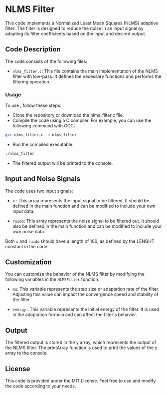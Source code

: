 # NLMS Filter 
This code implements a Normalized Least Mean Squares (NLMS) adaptive filter. The filter is designed to reduce the noise in an input signal by adapting its filter coefficients based on the input and desired output.

## Code Description
The code consists of the following files:

- `nlms_filter.c`: This file contains the main implementation of the NLMS filter with low-pass. It defines the necessary functions and performs the filtering operation.

### Usage
To use , follow these steps:

- Clone the repository or download the nlms_filter.c file.
- Compile the code using a C compiler. For example, you can use the following command with GCC:
 ```bash
 gcc nlms_filter.c -o nlms_filter
 ```
- Run the compiled executable:

```bash
./nlms_filter
```
- The filtered output will be printed to the console.

## Input and Noise Signals
The code uses two input signals:

- `x` : This array represents the input signal to be filtered. It should be defined in the main function and can be modified to include your own input data.

- `ruido`: This array represents the noise signal to be filtered out. It should also be defined in the main function and can be modified to include your own noise data.

Both `x` and `ruido` should have a length of 100, as defined by the LENGHT constant in the code.

## Customization
You can customize the behavior of the NLMS filter by modifying the following variables in the `NLMSFilter` function:

- `mu`: This variable represents the step size or adaptation rate of the filter. Adjusting this value can impact the convergence speed and stability of the filter.

- `energy` : This variable represents the initial energy of the filter. It is used in the adaptation formula and can affect the filter's behavior.

## Output
The filtered output is stored in the y array, which represents the output of the NLMS filter. The printArray function is used to print the values of the y array to the console.

## License
This code is provided under the MIT License. Feel free to use and modify the code according to your needs.
